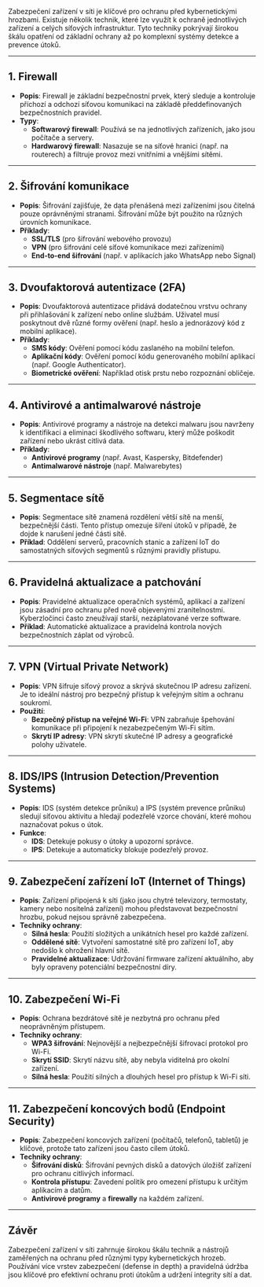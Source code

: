 Zabezpečení zařízení v síti je klíčové pro ochranu před kybernetickými hrozbami. Existuje několik technik, které lze využít k ochraně jednotlivých zařízení a celých síťových infrastruktur. Tyto techniky pokrývají širokou škálu opatření od základní ochrany až po komplexní systémy detekce a prevence útoků.

---

## 1. **Firewall**
- **Popis**: Firewall je základní bezpečnostní prvek, který sleduje a kontroluje příchozí a odchozí síťovou komunikaci na základě předdefinovaných bezpečnostních pravidel.
- **Typy**:
  - **Softwarový firewall**: Používá se na jednotlivých zařízeních, jako jsou počítače a servery.
  - **Hardwarový firewall**: Nasazuje se na síťové hranici (např. na routerech) a filtruje provoz mezi vnitřními a vnějšími sítěmi.

---

## 2. **Šifrování komunikace**
- **Popis**: Šifrování zajišťuje, že data přenášená mezi zařízeními jsou čitelná pouze oprávněnými stranami. Šifrování může být použito na různých úrovních komunikace.
- **Příklady**:
  - **SSL/TLS** (pro šifrování webového provozu)
  - **VPN** (pro šifrování celé síťové komunikace mezi zařízeními)
  - **End-to-end šifrování** (např. v aplikacích jako WhatsApp nebo Signal)

---

## 3. **Dvoufaktorová autentizace (2FA)**
- **Popis**: Dvoufaktorová autentizace přidává dodatečnou vrstvu ochrany při přihlašování k zařízení nebo online službám. Uživatel musí poskytnout dvě různé formy ověření (např. heslo a jednorázový kód z mobilní aplikace).
- **Příklady**:
  - **SMS kódy**: Ověření pomocí kódu zaslaného na mobilní telefon.
  - **Aplikační kódy**: Ověření pomocí kódu generovaného mobilní aplikací (např. Google Authenticator).
  - **Biometrické ověření**: Například otisk prstu nebo rozpoznání obličeje.

---

## 4. **Antivirové a antimalwarové nástroje**
- **Popis**: Antivirové programy a nástroje na detekci malwaru jsou navrženy k identifikaci a eliminaci škodlivého softwaru, který může poškodit zařízení nebo ukrást citlivá data.
- **Příklady**:
  - **Antivirové programy** (např. Avast, Kaspersky, Bitdefender)
  - **Antimalwarové nástroje** (např. Malwarebytes)
  
---

## 5. **Segmentace sítě**
- **Popis**: Segmentace sítě znamená rozdělení větší sítě na menší, bezpečnější části. Tento přístup omezuje šíření útoků v případě, že dojde k narušení jedné části sítě.
- **Příklad**: Oddělení serverů, pracovních stanic a zařízení IoT do samostatných síťových segmentů s různými pravidly přístupu.

---

## 6. **Pravidelná aktualizace a patchování**
- **Popis**: Pravidelné aktualizace operačních systémů, aplikací a zařízení jsou zásadní pro ochranu před nově objevenými zranitelnostmi. Kyberzločinci často zneužívají starší, nezáplatované verze software.
- **Příklad**: Automatické aktualizace a pravidelná kontrola nových bezpečnostních záplat od výrobců.

---

## 7. **VPN (Virtual Private Network)**
- **Popis**: VPN šifruje síťový provoz a skrývá skutečnou IP adresu zařízení. Je to ideální nástroj pro bezpečný přístup k veřejným sítím a ochranu soukromí.
- **Použití**:
  - **Bezpečný přístup na veřejné Wi-Fi**: VPN zabraňuje špehování komunikace při připojení k nezabezpečeným Wi-Fi sítím.
  - **Skrytí IP adresy**: VPN skrytí skutečné IP adresy a geografické polohy uživatele.

---

## 8. **IDS/IPS (Intrusion Detection/Prevention Systems)**
- **Popis**: IDS (systém detekce průniku) a IPS (systém prevence průniku) sledují síťovou aktivitu a hledají podezřelé vzorce chování, které mohou naznačovat pokus o útok.
- **Funkce**:
  - **IDS**: Detekuje pokusy o útoky a upozorní správce.
  - **IPS**: Detekuje a automaticky blokuje podezřelý provoz.

---

## 9. **Zabezpečení zařízení IoT (Internet of Things)**
- **Popis**: Zařízení připojená k síti (jako jsou chytré televizory, termostaty, kamery nebo nositelná zařízení) mohou představovat bezpečnostní hrozbu, pokud nejsou správně zabezpečena.
- **Techniky ochrany**:
  - **Silná hesla**: Použití složitých a unikátních hesel pro každé zařízení.
  - **Oddělené sítě**: Vytvoření samostatné sítě pro zařízení IoT, aby nedošlo k ohrožení hlavní sítě.
  - **Pravidelné aktualizace**: Udržování firmware zařízení aktuálního, aby byly opraveny potenciální bezpečnostní díry.

---

## 10. **Zabezpečení Wi-Fi**
- **Popis**: Ochrana bezdrátové sítě je nezbytná pro ochranu před neoprávněným přístupem.
- **Techniky ochrany**:
  - **WPA3 šifrování**: Nejnovější a nejbezpečnější šifrovací protokol pro Wi-Fi.
  - **Skrytí SSID**: Skrytí názvu sítě, aby nebyla viditelná pro okolní zařízení.
  - **Silná hesla**: Použití silných a dlouhých hesel pro přístup k Wi-Fi síti.

---

## 11. **Zabezpečení koncových bodů (Endpoint Security)**
- **Popis**: Zabezpečení koncových zařízení (počítačů, telefonů, tabletů) je klíčové, protože tato zařízení jsou často cílem útoků.
- **Techniky ochrany**:
  - **Šifrování disků**: Šifrování pevných disků a datových úložišť zařízení pro ochranu citlivých informací.
  - **Kontrola přístupu**: Zavedení politik pro omezení přístupu k určitým aplikacím a datům.
  - **Antivirové programy** a **firewally** na každém zařízení.

---

## Závěr

Zabezpečení zařízení v síti zahrnuje širokou škálu technik a nástrojů zaměřených na ochranu před různými typy kybernetických hrozeb. Používání více vrstev zabezpečení (defense in depth) a pravidelná údržba jsou klíčové pro efektivní ochranu proti útokům a udržení integrity sítí a dat.